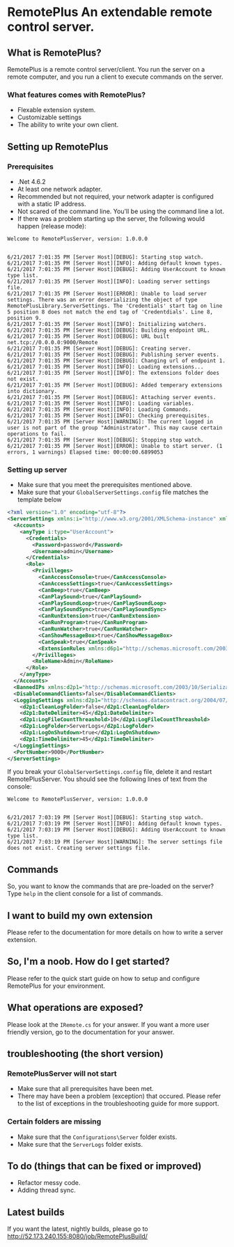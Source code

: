 # RemotePlus An extendable remote control server.
## What is RemotePlus?
RemotePlus is a remote control server/client. You run the server on a remote computer, and you run a client to execute commands on the server.
### What features comes with RemotePlus?
* Flexable extension system.
* Customizable settings
* The ability to write your own client.
## Setting up RemotePlus
### Prerequisites
* .Net 4.6.2
* At least one network adapter.
* Recommended but not required, your network adapter is configured with a static IP address.
* Not scared of the command line. You'll be using the command line a lot.
* If there was a problem starting up the server, the following would happen (release mode):
```
Welcome to RemotePlusServer, version: 1.0.0.0


6/21/2017 7:01:35 PM [Server Host][DEBUG]: Starting stop watch.
6/21/2017 7:01:35 PM [Server Host][INFO]: Adding default known types.
6/21/2017 7:01:35 PM [Server Host][DEBUG]: Adding UserAccount to known type list.
6/21/2017 7:01:35 PM [Server Host][INFO]: Loading server settings file.
6/21/2017 7:01:35 PM [Server Host][ERROR]: Unable to load server settings. There was an error deserializing the object of type RemotePlusLibrary.ServerSettings. The 'Credentials' start tag on line 5 position 8 does not match the end tag of 'Credentdials'. Line 8, position 9.
6/21/2017 7:01:35 PM [Server Host][INFO]: Initializing watchers.
6/21/2017 7:01:35 PM [Server Host][DEBUG]: Building endpoint URL.
6/21/2017 7:01:35 PM [Server Host][DEBUG]: URL built net.tcp://0.0.0.0:9000/Remote
6/21/2017 7:01:35 PM [Server Host][DEBUG]: Creating server.
6/21/2017 7:01:35 PM [Server Host][DEBUG]: Publishing server events.
6/21/2017 7:01:35 PM [Server Host][DEBUG]: Changing url of endpoint 1.
6/21/2017 7:01:35 PM [Server Host][INFO]: Loading extensions...
6/21/2017 7:01:35 PM [Server Host][INFO]: The extensions folder does not exist.
6/21/2017 7:01:35 PM [Server Host][DEBUG]: Added temperary extensions into dictionary.
6/21/2017 7:01:35 PM [Server Host][DEBUG]: Attaching server events.
6/21/2017 7:01:35 PM [Server Host][INFO]: Loading variables.
6/21/2017 7:01:35 PM [Server Host][INFO]: Loading Commands.
6/21/2017 7:01:35 PM [Server Host][INFO]: Checking prerequisites.
6/21/2017 7:01:35 PM [Server Host][WARNING]: The current logged in user is not part of the group "Administrator". This may cause certain operations to fail.
6/21/2017 7:01:35 PM [Server Host][DEBUG]: Stopping stop watch.
6/21/2017 7:01:35 PM [Server Host][ERROR]: Unable to start server. (1 errors, 1 warnings) Elapsed time: 00:00:00.6899053
```
### Setting up server
* Make sure that you meet the prerequisites mentioned above.
* Make sure that your `GlobalServerSettings.config` file matches the template below
``` xml
<?xml version="1.0" encoding="utf-8"?>
<ServerSettings xmlns:i="http://www.w3.org/2001/XMLSchema-instance" xmlns="http://schemas.datacontract.org/2004/07/RemotePlusLibrary">
  <Accounts>
    <anyType i:type="UserAccount">
      <Credentials>
        <Password>password</Password>
        <Username>admin</Username>
      </Credentials>
      <Role>
        <Privilleges>
          <CanAccessConsole>true</CanAccessConsole>
          <CanAccessSettings>true</CanAccessSettings>
          <CanBeep>true</CanBeep>
          <CanPlaySound>true</CanPlaySound>
          <CanPlaySoundLoop>true</CanPlaySoundLoop>
          <CanPlaySoundSync>true</CanPlaySoundSync>
          <CanRunExtension>true</CanRunExtension>
          <CanRunProgram>true</CanRunProgram>
          <CanRunWatcher>true</CanRunWatcher>
          <CanShowMessageBox>true</CanShowMessageBox>
          <CanSpeak>true</CanSpeak>
          <ExtensionRules xmlns:d6p1="http://schemas.microsoft.com/2003/10/Serialization/Arrays" />
        </Privilleges>
        <RoleName>Admin</RoleName>
      </Role>
    </anyType>
  </Accounts>
  <BannedIPs xmlns:d2p1="http://schemas.microsoft.com/2003/10/Serialization/Arrays" i:nil="true" />
  <DisableCommandClients>false</DisableCommandClients>
  <LoggingSettings xmlns:d2p1="http://schemas.datacontract.org/2004/07/RemotePlusLibrary.Core">
    <d2p1:CleanLogFolder>false</d2p1:CleanLogFolder>
    <d2p1:DateDelimiter>45</d2p1:DateDelimiter>
    <d2p1:LogFileCountThreashold>10</d2p1:LogFileCountThreashold>
    <d2p1:LogFolder>ServerLogs</d2p1:LogFolder>
    <d2p1:LogOnShutdown>true</d2p1:LogOnShutdown>
    <d2p1:TimeDelimiter>45</d2p1:TimeDelimiter>
  </LoggingSettings>
  <PortNumber>9000</PortNumber>
</ServerSettings>
```
If you break your `GlobalServerSettings.config` file, delete it and restart RemotePlusServer. You should see the following lines of text from the console:
```
Welcome to RemotePlusServer, version: 1.0.0.0


6/21/2017 7:03:19 PM [Server Host][DEBUG]: Starting stop watch.
6/21/2017 7:03:19 PM [Server Host][INFO]: Adding default known types.
6/21/2017 7:03:19 PM [Server Host][DEBUG]: Adding UserAccount to known type list.
6/21/2017 7:03:19 PM [Server Host][WARNING]: The server settings file does not exist. Creating server settings file.
```
## Commands
So, you want to know the commands that are pre-loaded on the server? Type `help` in the client console for a list of commands.
## I want to build my own extension
Please refer to the documentation for more details on how to write a server extension.
## So, I'm a noob. How do I get started?
Please refer to the quick start guide on how to setup and configure RemotePlus for your environment.
## What operations are exposed?
Please look at the `IRemote.cs` for your answer. If you want a more user friendly version, go to the documentation for your answer.
## troubleshooting (the short version)
### RemotePlusServer will not start
* Make sure that all prerequisites have been met.
* There may have been a problem (exception) that occured. Please refer to the list of exceptions in the troubleshooting guide for more support.
### Certain folders are missing
* Make sure that the `Configurations\Server` folder exists.
* Make sure that the `ServerLogs` folder exists.
## To do (things that can be fixed or improved)
* Refactor messy code.
* Adding thread sync.
## Latest builds
If you want the latest, nightly builds, please go to http://52.173.240.155:8080/job/RemotePlusBuild/